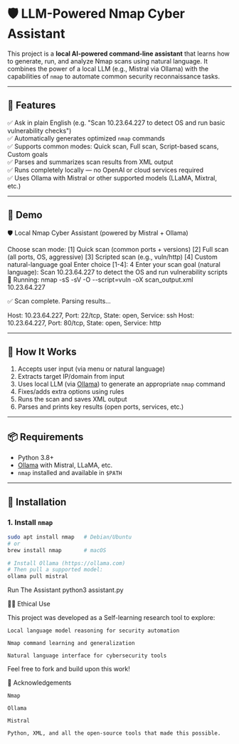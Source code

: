# 🛡️ LLM-Powered Nmap Cyber Assistant

This project is a **local AI-powered command-line assistant** that learns how to generate, run, and analyze Nmap scans using natural language. It combines the power of a local LLM (e.g., Mistral via Ollama) with the capabilities of `nmap` to automate common security reconnaissance tasks.

---

## 🚀 Features

✅ Ask in plain English (e.g. "Scan 10.23.64.227 to detect OS and run basic vulnerability checks")  
✅ Automatically generates optimized `nmap` commands  
✅ Supports common modes: Quick scan, Full scan, Script-based scans, Custom goals  
✅ Parses and summarizes scan results from XML output  
✅ Runs completely locally — no OpenAI or cloud services required  
✅ Uses Ollama with Mistral or other supported models (LLaMA, Mixtral, etc.)

---

## 📸 Demo

🛡️ Local Nmap Cyber Assistant (powered by Mistral + Ollama)

Choose scan mode:
[1] Quick scan (common ports + versions)
[2] Full scan (all ports, OS, aggressive)
[3] Scripted scan (e.g., vuln/http)
[4] Custom natural-language goal
Enter choice [1-4]: 4
Enter your scan goal (natural language): Scan 10.23.64.227 to detect the OS and run vulnerability scripts
🚀 Running: nmap -sS -sV -O --script=vuln -oX scan_output.xml 10.23.64.227

✅ Scan complete. Parsing results...

Host: 10.23.64.227, Port: 22/tcp, State: open, Service: ssh
Host: 10.23.64.227, Port: 80/tcp, State: open, Service: http


---

## 🧠 How It Works

1. Accepts user input (via menu or natural language)
2. Extracts target IP/domain from input
3. Uses local LLM (via [Ollama](https://ollama.com/)) to generate an appropriate `nmap` command
4. Fixes/adds extra options using rules
5. Runs the scan and saves XML output
6. Parses and prints key results (open ports, services, etc.)

---

## 📦 Requirements

- Python 3.8+
- [Ollama](https://ollama.com/) with Mistral, LLaMA, etc.
- `nmap` installed and available in `$PATH`

---

## 🔧 Installation

### 1. Install `nmap`

```bash
sudo apt install nmap   # Debian/Ubuntu
# or
brew install nmap       # macOS

# Install Ollama (https://ollama.com)
# Then pull a supported model:
ollama pull mistral

```
Run The Assistant 
python3 assistant.py


🧑‍🎓 Ethical Use

This project was developed as a Self-learning research tool to explore:

    Local language model reasoning for security automation

    Nmap command learning and generalization

    Natural language interface for cybersecurity tools

Feel free to fork and build upon this work!


🤝 Acknowledgements

    Nmap

    Ollama

    Mistral

    Python, XML, and all the open-source tools that made this possible.
